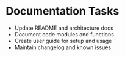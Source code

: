 # Documentation Tasks

- Update README and architecture docs
- Document code modules and functions
- Create user guide for setup and usage
- Maintain changelog and known issues
